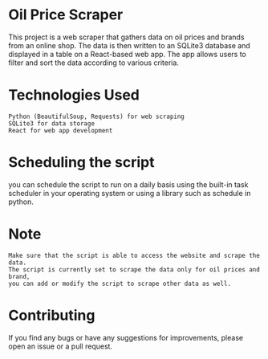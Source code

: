 # Oil Price Scraper

This project is a web scraper that gathers data on oil prices and brands from an online shop. The data is then written to an SQLite3 database and displayed in a table on a React-based web app. The app allows users to filter and sort the data according to various criteria.

# Technologies Used
    Python (BeautifulSoup, Requests) for web scraping
    SQLite3 for data storage
    React for web app development
    
# Scheduling the script
you can schedule the script to run on a daily basis using the built-in task scheduler in your operating system or using a library such as schedule in python.

# Note
    Make sure that the script is able to access the website and scrape the data.
    The script is currently set to scrape the data only for oil prices and brand, 
    you can add or modify the script to scrape other data as well.

# Contributing
If you find any bugs or have any suggestions for improvements, please open an issue or a pull request.
